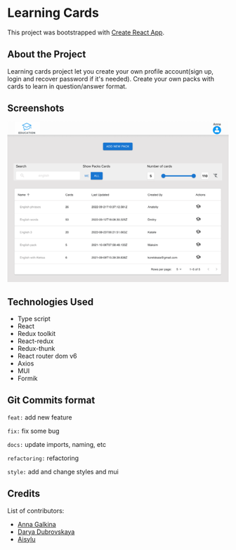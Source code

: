# Learning Cards

This project was bootstrapped with [Create React App](https://github.com/facebook/create-react-app).

## About the Project

Learning cards project let you create your own profile account(sign up, login and recover password if it's needed). 
Create your own packs with cards to learn in question/answer format.

## Screenshots

![Project screenshot](/src/assets/images/projectScreenshot.png)

## Technologies Used

- Type script
- React
- Redux toolkit
- React-redux 
- Redux-thunk
- React router dom v6
- Axios
- MUI
- Formik

## Git Commits format

`feat:` add new feature

`fix:` fix some bug

`docs:` update imports, naming, etc

`refactoring:` refactoring

`style:` add and change styles and mui


## Credits
List of contributors:
- [Anna Galkina](https://github.com/AnyaGalkina)
- [Darya Dubrovskaya](https://github.com/DubrovskayaDarya)
- [Aisylu](https://github.com/Aisylu24)